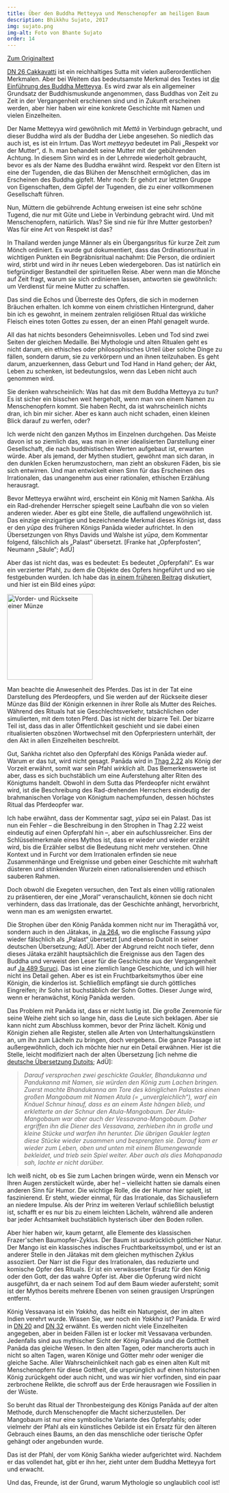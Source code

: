 ```yaml
---
title: Über den Buddha Metteyya und Menschenopfer am heiligen Baum
description: Bhikkhu Sujato, 2017
img: sujato.png
img-alt: Foto von Bhante Sujato
order: 14
---
```


[Zum Originaltext](https://discourse.suttacentral.net/t/on-the-buddha-metteyya-and-human-sacrifice-on-the-sacred-tree/6025)

[DN 26 Cakkavatti](#/sutta/dn26/de/sabbamitta) ist ein reichhaltiges Sutta mit vielen außerordentlichen Merkmalen. Aber bei Weitem das bedeutsamste Merkmal des Textes ist [die Einführung des Buddha Metteyya](#/sutta/dn26:25.0/de/sabbamitta). Es wird zwar als ein allgemeiner Grundsatz der Buddhismuskunde angenommen, dass Buddhas von Zeit zu Zeit in der Vergangenheit erschienen sind und in Zukunft erscheinen werden, aber hier haben wir eine konkrete Geschichte mit Namen und vielen Einzelheiten.

Der Name Metteyya wird gewöhnlich mit *Mettā* in Verbindugn gebracht, und dieser Buddha wird als der Buddha der Liebe angesehen. So niedlich das auch ist, es ist ein Irrtum. Das Wort *metteyya* bedeutet im Pali „Respekt vor der Mutter“, d. h. man behandelt seine Mutter mit der gebührenden Achtung. In diesem Sinn wird es in der Lehrrede wiederholt gebraucht, bevor es als der Name des Buddha erwähnt wird. Respekt vor den Eltern ist eine der Tugenden, die das Blühen der Menschheit ermöglichen, das im Erscheinen des Buddha gipfelt. Mehr noch: Er gehört zur letzten Gruppe von Eigenschaften, dem Gipfel der Tugenden, die zu einer vollkommenen Gesellschaft führen.

Nun, Müttern die gebührende Achtung erweisen ist eine sehr schöne Tugend, die nur mit Güte und Liebe in Verbindung gebracht wird. Und mit Menschenopfern, natürlich. Was? Sie sind nie für Ihre Mutter gestorben? Was für eine Art von Respekt ist das?

In Thailand werden junge Männer als ein Übergangsritus für kurze Zeit zum Mönch ordiniert. Es wurde gut dokumentiert, dass das Ordinationsritual in wichtigen Punkten ein Begräbnisritual nachahmt: Die Person, die ordiniert wird, stirbt und wird in ihr neues Leben wiedergeboren. Das ist natürlich ein tiefgründiger Bestandteil der spirituellen Reise. Aber wenn man die Mönche auf Zeit fragt, warum sie sich ordinieren lassen, antworten sie gewöhnlich: um Verdienst für meine Mutter zu schaffen.

Das sind die Echos und Überreste des Opfers, die sich in modernen Bräuchen erhalten. Ich komme von einem christlichen Hintergrund, daher bin ich es gewohnt, in meinem zentralen religiösen Ritual das wirkliche Fleisch eines toten Gottes zu essen, der an einen Pfahl genagelt wurde.

All das hat nichts besonders Geheimnisvolles. Leben und Tod sind zwei Seiten der gleichen Medaille. Bei Mythologie und alten Ritualen geht es nicht darum, ein ethisches oder philosophisches Urteil über solche Dinge zu fällen, sondern darum, sie zu verkörpern und an ihnen teilzuhaben. Es geht darum, anzuerkennen, dass Geburt und Tod Hand in Hand gehen; der Akt, Leben zu schenken, ist bedeutungslos, wenn das Leben nicht auch genommen wird.

Sie denken wahrscheinlich: Was hat das mit dem Buddha Metteyya zu tun? Es ist sicher ein bisschen weit hergeholt, wenn man von einem Namen zu Menschenopfern kommt. Sie haben Recht, da ist wahrscheinlich nichts dran, ich bin mir sicher. Aber es kann auch nicht schaden, einen kleinen Blick darauf zu werfen, oder?

Ich werde nicht den ganzen Mythos im Einzelnen durchgehen. Das Meiste davon ist so ziemlich das, was man in einer idealisierten Darstellung einer Gesellschaft, die nach buddhistischen Werten aufgebaut ist, erwarten würde. Aber als jemand, der Mythen studiert, gewöhnt man sich daran, in den dunklen Ecken herumzustochern, man zieht an obskuren Fäden, bis sie sich entwirren. Und man entwickelt einen Sinn für das Erscheinen des Irrationalen, das unangenehm aus einer rationalen, ethischen Erzählung herausragt.

Bevor Metteyya erwähnt wird, erscheint ein König mit Namen Saṅkha. Als ein Rad-drehender Herrscher spiegelt seine Laufbahn die von so vielen anderen wieder. Aber es gibt eine Stelle, die auffallend ungewöhnlich ist. Das einzige einzigartige und bezeichnende Merkmal dieses Königs ist, dass er den *yūpa* des früheren Königs Panāda wieder aufrichtet. In den Übersetzungen von Rhys Davids und Walshe ist *yūpa*, dem Kommentar folgend, fälschlich als „Palast“ übersetzt. [Franke hat „Opferpfosten“, Neumann „Säule“; AdÜ]

Aber das ist nicht das, was es bedeutet: Es bedeutet „Opferpfahl“. Es war ein verzierter Pfahl, zu dem die Objekte des Opfers hingeführt und wo sie festgebunden wurden. Ich habe das [in einem früheren Beitrag](#/wiki/mythologie/bhaddaji)  diskutiert, und hier ist ein Bild eines *yūpa*:

<a title="Gupta-Reich, Samudragupta I (ca.330-70), Dinar Vorder- und Rückseite, 7.70 g, Art des Ashvamedha-Pferdeopfers, Pferd steht rechts vor Yupa (Opferpfahl) mit angehängten Bändern, Buchstabe si darunter, rajadhirajah prithivim [avijityva divam jayaty-ahritavajimedhah] umlaufend, Rückseite: die Haptkönigin (mahasi) steht links und hält Fliegenwedel über der Schulter; asvamedha parakramah rechts" href="https://www.the-saleroom.com/en-gb/auction-catalogues/spink/catalogue-id-2910271/lot-22654512" target="_blank"><img height="200" alt="Vorder- und Rückseite einer Münze" src="https://scdd.sfo2.cdn.digitaloceanspaces.com/uploads/original/2X/3/336dbe86c5a4031f92be75f5fc5191a885e52565.jpg"></a>

Man beachte die Anwesenheit des Pferdes. Das ist in der Tat eine Darstellung des Pferdeopfers, und Sie werden auf der Rückseite dieser Münze das Bild der Königin erkennen in ihrer Rolle als Mutter des Reiches. Während des Rituals hat sie Geschlechtsverkehr, tatsächlichen oder simulierten, mit dem toten Pferd. Das ist nicht der bizarre Teil. Der bizarre Teil ist, dass das in aller Öffentlichkeit geschieht und sie dabei einen ritualisierten obszönen Wortwechsel mit den Opferpriestern unterhält, der den Akt in allen Einzelheiten beschreibt.

Gut, Saṅkha richtet also den Opferpfahl des Königs Panāda wieder auf. Warum er das tut, wird nicht gesagt. Panāda wird in [Thag 2.22](#/sutta/thag2.22/de/sabbamitta) als König der Vorzeit erwähnt, somit war sein Pfahl *wirklich* alt. Das Bemerkenswerte ist aber, dass es sich buchstäblich um eine Auferstehung alter Riten des Königtums handelt. Obwohl in dem Sutta das Pferdeopfer nicht erwähnt wird, ist die Beschreibung des Rad-drehenden Herrschers eindeutig der brahmanischen Vorlage von Königtum nachempfunden, dessen höchstes Ritual das Pferdeopfer war.

Ich habe erwähnt, dass der Kommentar sagt, *yūpa* sei ein Palast. Das ist nun ein Fehler – die Beschreibung in den Strophen in Thag 2.22 weist eindeutig auf einen Opferpfahl hin –, aber ein aufschlussreicher. Eins der Schlüsselmerkmale eines Mythos ist, dass er wieder und wieder erzählt wird, bis die Erzähler selbst die Bedeutung nicht mehr verstehen. Ohne Kontext und in Furcht vor dem Irrationalen erfinden sie neue Zusammenhänge und Ereignisse und geben einer Geschichte mit wahrhaft düsteren und stinkenden Wurzeln einen rationalisierenden und ethisch sauberen Rahmen.

Doch obwohl die Exegeten versuchen, den Text als einen völlig rationalen zu präsentieren, der eine „Moral“ veranschaulicht, können sie doch nicht verhindern, dass das Irrationale, das der Geschichte anhängt, hervorbricht, wenn man es am wenigsten erwartet.

Die Strophen über den König Panāda kommen nicht nur im Theragāthā vor, sondern auch in den Jātakas, in [Ja 264](https://suttacentral.net/ja264/de/dutoit?lang=de&reference=main&highlight=true), wo die englische Fassung *yūpa* wieder fälschlich als „Palast“ übersetzt [und ebenso Dutoit in seiner deutschen Übersetzung; AdÜ]. Aber der Abgrund reicht noch tiefer, denn dieses Jātaka erzählt hauptsächlich die Ereignisse aus den Tagen des Buddha und verweist den Leser für die Geschichte aus der Vergangenheit auf [Ja 489 Suruci](https://suttacentral.net/ja489/de/dutoit?lang=de&reference=main&highlight=true). Das ist eine ziemlich lange Geschichte, und ich will hier nicht ins Detail gehen. Aber es ist ein Fruchtbarkeitsmythos über eine Königin, die kinderlos ist. Schließlich empfängt sie durch göttliches Eingreifen; ihr Sohn ist buchstäblich der Sohn Gottes. Dieser Junge wird, wenn er heranwächst, König Panāda werden.

Das Problem mit Panāda ist, dass er nicht lustig ist. Die große Zeremonie für seine Weihe zieht sich so lange hin, dass die Leute sich beklagen. Aber sie kann nicht zum Abschluss kommen, bevor der Prinz lächelt. König und Königin ziehen alle Register, stellen alle Arten von Unterhaltungskünstlern an, um ihn zum Lächeln zu bringen, doch vergebens. Die ganze Passage ist außergewöhnlich, doch ich möchte hier nur ein Detail erwähnen. Hier ist die Stelle, leicht modifiziert nach der alten Übersetzung [ich nehme die [deutsche Übersetzung Dutoits](https://suttacentral.net/ja489/de/dutoit?lang=de&reference=main&highlight=true#sc50); AdÜ]:

>*Darauf versprachen zwei geschickte Gaukler, Bhandukanna und Pandukanna mit Namen, sie würden den König zum Lachen bringen. Zuerst machte Bhandukanna am Tore des königlichen Palastes einen großen Mangobaum mit Namen Atula (= „unvergleichlich“), warf ein Knäuel Schnur hinauf, dass es an einem Aste hängen blieb, und erkletterte an der Schnur den Atula-Mangobaum. Der Atula-Mangobaum war aber auch der Vessavana-Mangobaum. Daher ergriffen ihn die Diener des Vessavana, zerhieben ihn in große und kleine Stücke und warfen ihn herunter. Die übrigen Gaukler legten diese Stücke wieder zusammen und besprengten sie. Darauf kam er wieder zum Leben, oben und unten mit einem Blumengewande bekleidet, und trieb sein Spiel weiter. Aber auch als dies Mahapanada sah, lachte er nicht darüber.*

Ich weiß nicht, ob es Sie zum Lachen bringen würde, wenn ein Mensch vor Ihren Augen zerstückelt würde, aber he! – vielleicht hatten sie damals einen anderen Sinn für Humor. Die wichtige Rolle, die der Humor hier spielt, ist faszinierend. Er steht, wieder einmal, für das Irrationale, das Sichausliefern an niedere Impulse. Als der Prinz im weiteren Verlauf schließlich belustigt ist, schafft er es nur bis zu einem leichten Lächeln, während alle anderen bar jeder Achtsamkeit buchstäblich hysterisch über den Boden rollen.

Aber hier haben wir, kaum getarnt, alle Elemente des klassischen Frazer'schen Baumopfer-Zyklus. Der Baum ist ausdrücklich göttlicher Natur. Der Mango ist ein klassisches indisches Fruchtbarkeitssymbol, und er ist an anderer Stelle in den Jātakas mit dem gleichen mythischen Zyklus assoziiert. Der Narr ist die Figur des Irrationalen, das reduzierte und komische Opfer des Rituals. Er ist ein verwässerter Ersatz für den König oder den Gott, der das wahre Opfer ist. Aber die Opferung wird nicht ausgeführt, da er nach seinem Tod auf dem Baum wieder aufersteht; somit ist der Mythos bereits mehrere Ebenen von seinen grausigen Ursprüngen entfernt.

König Vessavaṇa ist ein *Yakkha*, das heißt ein Naturgeist, der im alten Indien verehrt wurde. Wissen Sie, wer noch ein *Yakkha* ist? Panāda. Er wird in [DN 20](#/sutta/dn20:10.7/de/sabbamitta) and [DN 32](#/sutta/dn32:10.6/de/sabbamitta) erwähnt. Es werden nicht viele Einzelheiten angegeben, aber in beiden Fällen ist er locker mit Vessavaṇa verbunden. Jedenfalls sind aus mythischer Sicht der König Panāda und die Gottheit Panāda das gleiche Wesen. In den alten Tagen, oder mancherorts auch in nicht so alten Tagen, waren Könige und Götter mehr oder weniger die gleiche Sache. Aller Wahrscheinlichkeit nach gab es einen alten Kult mit Menschenopfern für diese Gottheit, die ursprünglich auf einen historischen König zurückgeht oder auch nicht, und was wir hier vorfinden, sind ein paar zerbrochene Relikte, die schroff aus der Erde herausragen wie Fossilien in der Wüste.

So beruht das Ritual der Thronbesteigung des Königs Panāda auf der alten Methode, durch Menschenopfer die Macht sicherzustellen. Der Mangobaum ist nur eine symbolische Variante des Opferpfahls; oder vielmehr der Pfahl als ein künstliches Gebilde ist ein Ersatz für den älteren Gebrauch eines Baums, an den das menschliche oder tierische Opfer gehängt oder angebunden wurde.

Das ist der Pfahl, der vom König Saṅkha wieder aufgerichtet wird. Nachdem er das vollendet hat, gibt er ihn her, zieht unter dem Buddha Metteyya fort und erwacht.

Und das, Freunde, ist der Grund, warum Mythologie so unglaublich cool ist!
